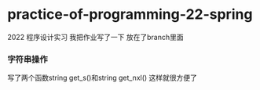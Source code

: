 # practice-of-programming-22-spring
2022 程序设计实习
我把作业写了一下 放在了branch里面

### 字符串操作
写了两个函数string get_s()和string get_nxl() 这样就很方便了
